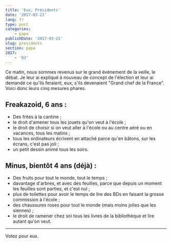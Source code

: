```yaml
---
title: 'Eux, Présidents'
date: '2017-03-21'
lang: fr
type: post
categories:
    - papa
publishDate: '2017-03-21'
slug: presidents
section: papa
2017:
    - '03'
---
```


Ce matin, nous sommes revenus sur le grand événement de la veille, le débat. Je leur ai expliqué à nouveau de concept de l'élection et leur ai demandé ce qu'ils feraient, eux, s'ils devenaient "Grand chef de la France". Voici donc leurs cinq mesures phares.

## Freakazoid, 6 ans :

* Des frites à la cantine ;
* le droit d'amener tous les jouets qu'on veut à l'école ;
* le droit de choisir si on veut aller à l'école ou au centre aéré ou en vacances, tous les matins ;
* tous les ordinateurs écrivent en attaché parce qu'en bâtons, sur les écrans, c'est pas joli ;
* un petit dessin animé tous les soirs.

## Minus, bientôt 4 ans (déjà) :

* Des fruits pour tout le monde, tout le temps ;
* davantage d'arbres, et avec des feuilles, parce que depuis un moment les feuilles sont parties, et c'est nul ;
* plus de toilettes pour avoir le temps de lire des BDs en faisant la grosse commission à l'école ;
* des chaussures roses pour tout le monde (mais moins jolies que les siennes) ;
* le droit de ramener chez soi tous les livres de la bibliothèque et lire autant qu'on veut.

***

Votez pour eux.